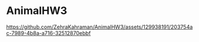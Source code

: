 # AnimalHW3

https://github.com/ZehraKahraman/AnimalHW3/assets/129938191/203754ac-7989-4b8a-a716-32512870ebbf

